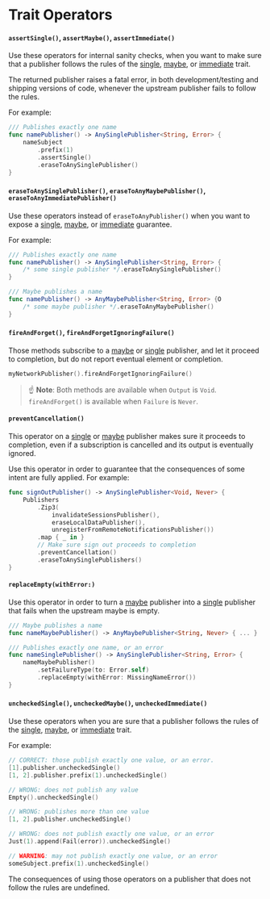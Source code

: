 Trait Operators
===============

#### `assertSingle()`, `assertMaybe()`, `assertImmediate()`

Use these operators for internal sanity checks, when you want to make sure that a publisher follows the rules of the [single], [maybe], or [immediate] trait.

The returned publisher raises a fatal error, in both development/testing and shipping versions of code, whenever the upstream publisher fails to follow the rules.

For example:

```swift
/// Publishes exactly one name
func namePublisher() -> AnySinglePublisher<String, Error> {
    nameSubject
        .prefix(1)
        .assertSingle()
        .eraseToAnySinglePublisher()
}
```

#### `eraseToAnySinglePublisher()`, `eraseToAnyMaybePublisher()`, `eraseToAnyImmediatePublisher()`

Use these operators instead of `eraseToAnyPublisher()` when you want to expose a [single], [maybe], or [immediate] guarantee.

For example:

```swift
/// Publishes exactly one name
func namePublisher() -> AnySinglePublisher<String, Error> {
    /* some single publisher */.eraseToAnySinglePublisher()
}

/// Maybe publishes a name
func namePublisher() -> AnyMaybePublisher<String, Error> {O
    /* some maybe publisher */.eraseToAnyMaybePublisher()
}
```

#### `fireAndForget()`, `fireAndForgetIgnoringFailure()`

Those methods subscribe to a [maybe] or [single] publisher, and let it proceed to completion, but do not report eventual element or completion.

```swift
myNetworkPublisher().fireAndForgetIgnoringFailure()
```

> :point_up: **Note**: Both methods are available when `Output` is `Void`. `fireAndForget()` is available when `Failure` is `Never`.

#### `preventCancellation()`

This operator on a [single] or [maybe] publisher makes sure it proceeds to completion, even if a subscription is cancelled and its output is eventually ignored.

Use this operator in order to guarantee that the consequences of some intent are fully applied. For example:

```swift
func signOutPublisher() -> AnySinglePublisher<Void, Never> {
    Publishers
        .Zip3(
            invalidateSessionsPublisher(),
            eraseLocalDataPublisher(),
            unregisterFromRemoteNotificationsPublisher())
        .map { _ in }
        // Make sure sign out proceeds to completion
        .preventCancellation()
        .eraseToAnySinglePublishers()
}
```

#### `replaceEmpty(withError:)`

Use this operator in order to turn a [maybe] publisher into a [single] publisher that fails when the upstream maybe is empty.

```swift
/// Maybe publishes a name
func nameMaybePublisher() -> AnyMaybePublisher<String, Never> { ... }

/// Publishes exactly one name, or an error
func nameSinglePublisher() -> AnySinglePublisher<String, Error> {
    nameMaybePublisher()
        .setFailureType(to: Error.self)
        .replaceEmpty(withError: MissingNameError())
}
```

#### `uncheckedSingle()`, `uncheckedMaybe()`, `uncheckedImmediate()`

Use these operators when you are sure that a publisher follows the rules of the [single], [maybe], or [immediate] trait.

For example:

```swift
// CORRECT: those publish exactly one value, or an error.
[1].publisher.uncheckedSingle()
[1, 2].publisher.prefix(1).uncheckedSingle()

// WRONG: does not publish any value
Empty().uncheckedSingle()

// WRONG: publishes more than one value
[1, 2].publisher.uncheckedSingle()

// WRONG: does not publish exactly one value, or an error
Just(1).append(Fail(error)).uncheckedSingle()

// WARNING: may not publish exactly one value, or an error
someSubject.prefix(1).uncheckedSingle()
```

The consequences of using those operators on a publisher that does not follow the rules are undefined.

[single]: Single.md
[maybe]: Maybe.md
[immediate]: Immediate.md
